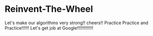 # Reinvent-The-Wheel
Let's make our algorithms very strong!! cheers!!
Practice Practice and Practice!!!!!! Let's get job at Google!!!!!!!!!!!!!
